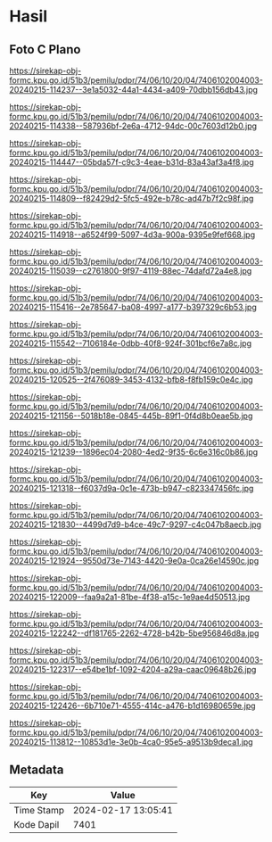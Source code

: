 # Hasil

## Foto C Plano

https://sirekap-obj-formc.kpu.go.id/51b3/pemilu/pdpr/74/06/10/20/04/7406102004003-20240215-114237--3e1a5032-44a1-4434-a409-70dbb156db43.jpg

https://sirekap-obj-formc.kpu.go.id/51b3/pemilu/pdpr/74/06/10/20/04/7406102004003-20240215-114338--587936bf-2e6a-4712-94dc-00c7603d12b0.jpg

https://sirekap-obj-formc.kpu.go.id/51b3/pemilu/pdpr/74/06/10/20/04/7406102004003-20240215-114447--05bda57f-c9c3-4eae-b31d-83a43af3a4f8.jpg

https://sirekap-obj-formc.kpu.go.id/51b3/pemilu/pdpr/74/06/10/20/04/7406102004003-20240215-114809--f82429d2-5fc5-492e-b78c-ad47b7f2c98f.jpg

https://sirekap-obj-formc.kpu.go.id/51b3/pemilu/pdpr/74/06/10/20/04/7406102004003-20240215-114918--a6524f99-5097-4d3a-900a-9395e9fef668.jpg

https://sirekap-obj-formc.kpu.go.id/51b3/pemilu/pdpr/74/06/10/20/04/7406102004003-20240215-115039--c2761800-9f97-4119-88ec-74dafd72a4e8.jpg

https://sirekap-obj-formc.kpu.go.id/51b3/pemilu/pdpr/74/06/10/20/04/7406102004003-20240215-115416--2e785647-ba08-4997-a177-b397329c6b53.jpg

https://sirekap-obj-formc.kpu.go.id/51b3/pemilu/pdpr/74/06/10/20/04/7406102004003-20240215-115542--7106184e-0dbb-40f8-924f-301bcf6e7a8c.jpg

https://sirekap-obj-formc.kpu.go.id/51b3/pemilu/pdpr/74/06/10/20/04/7406102004003-20240215-120525--2f476089-3453-4132-bfb8-f8fb159c0e4c.jpg

https://sirekap-obj-formc.kpu.go.id/51b3/pemilu/pdpr/74/06/10/20/04/7406102004003-20240215-121156--5018b18e-0845-445b-89f1-0f4d8b0eae5b.jpg

https://sirekap-obj-formc.kpu.go.id/51b3/pemilu/pdpr/74/06/10/20/04/7406102004003-20240215-121239--1896ec04-2080-4ed2-9f35-6c6e316c0b86.jpg

https://sirekap-obj-formc.kpu.go.id/51b3/pemilu/pdpr/74/06/10/20/04/7406102004003-20240215-121318--f6037d9a-0c1e-473b-b947-c823347456fc.jpg

https://sirekap-obj-formc.kpu.go.id/51b3/pemilu/pdpr/74/06/10/20/04/7406102004003-20240215-121830--4499d7d9-b4ce-49c7-9297-c4c047b8aecb.jpg

https://sirekap-obj-formc.kpu.go.id/51b3/pemilu/pdpr/74/06/10/20/04/7406102004003-20240215-121924--9550d73e-7143-4420-9e0a-0ca26e14590c.jpg

https://sirekap-obj-formc.kpu.go.id/51b3/pemilu/pdpr/74/06/10/20/04/7406102004003-20240215-122009--faa9a2a1-81be-4f38-a15c-1e9ae4d50513.jpg

https://sirekap-obj-formc.kpu.go.id/51b3/pemilu/pdpr/74/06/10/20/04/7406102004003-20240215-122242--df181765-2262-4728-b42b-5be956846d8a.jpg

https://sirekap-obj-formc.kpu.go.id/51b3/pemilu/pdpr/74/06/10/20/04/7406102004003-20240215-122317--e54be1bf-1092-4204-a29a-caac09648b26.jpg

https://sirekap-obj-formc.kpu.go.id/51b3/pemilu/pdpr/74/06/10/20/04/7406102004003-20240215-122426--6b710e71-4555-414c-a476-b1d16980659e.jpg

https://sirekap-obj-formc.kpu.go.id/51b3/pemilu/pdpr/74/06/10/20/04/7406102004003-20240215-113812--10853d1e-3e0b-4ca0-95e5-a9513b9deca1.jpg


## Metadata

| Key        | Value               |
| ---------- | ------------------- |
| Time Stamp | 2024-02-17 13:05:41 |
| Kode Dapil | 7401                |



